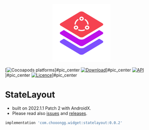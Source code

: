 <div align=center>
    <picture>
        <img src="Screenshots/Logo.svg" width="192" height="192"/>
    </picture>
</div>

[![Cocoapods platforms](https://img.shields.io/cocoapods/p/Android)]#pic_center
[![Download](https://img.shields.io/maven-central/v/com.chooongg.widget/statelayout.svg)](https://central.sonatype.com/artifact/com.chooongg.widget/statelayout/1.0.0)]#pic_center
[![API](https://img.shields.io/badge/API-24%2B-green.svg?style=flat)](https://android-arsenal.com/api?level=24)]#pic_center
[![Licence](https://img.shields.io/badge/Licence-Apache2-blue.svg)](http://www.apache.org/licenses/LICENSE-2.0)]#pic_center

# StateLayout
- built on 2022.1.1 Patch 2 with AndroidX.
- Please read also [issues](https://github.com/Chooongg/StateLayout/issues) and [releases](https://github.com/Chooongg/StateLayout/releases).

```groovy
implementation 'com.chooongg.widget:statelayout:0.0.2'
```
